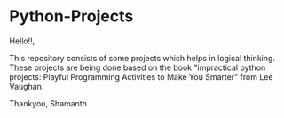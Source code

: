 # Python-Projects

Hello!!,

This repository consists of some projects which helps in logical thinking.
These projects are being done based on the book "impractical python projects: Playful Programming Activities to Make You Smarter" from  Lee Vaughan.

Thankyou,
Shamanth
